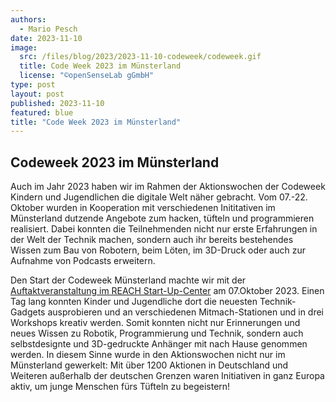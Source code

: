 ```yaml
---
authors:
  - Mario Pesch
date: 2023-11-10
image:
  src: /files/blog/2023/2023-11-10-codeweek/codeweek.gif
  title: Code Week 2023 im Münsterland
  license: "©openSenseLab gGmbH"
type: post
layout: post
published: 2023-11-10
featured: blue
title: "Code Week 2023 im Münsterland"
---
```


## Codeweek 2023 im Münsterland

Auch im Jahr 2023 haben wir im Rahmen der Aktionswochen der Codeweek Kindern und Jugendlichen die digitale Welt näher gebracht. Vom 07.-22. Oktober wurden in Kooperation mit verschiedenen Inititativen im Münsterland dutzende Angebote zum hacken, tüfteln und programmieren realisiert.
Dabei konnten die Teilnehmenden nicht nur erste Erfahrungen in der Welt der Technik machen, sondern auch ihr bereits bestehendes Wissen zum Bau von Robotern, beim Löten, im 3D-Druck oder auch zur Aufnahme von Podcasts erweitern.

Den Start der Codeweek Münsterland machte wir mit der [Auftaktveranstaltung im REACH Start-Up-Center](https://muensterland.codeweek.de/programm/veranstaltung/2023-10-07-auftaktveranstaltung-zur-code-week) am 07.Oktober 2023. Einen Tag lang konnten Kinder und Jugendliche dort die neuesten Technik-Gadgets ausprobieren und an verschiedenen Mitmach-Stationen und in drei Workshops kreativ werden. Somit konnten nicht nur Erinnerungen und neues Wissen zu Robotik, Programmierung und Technik, sondern auch selbstdesignte und 3D-gedruckte Anhänger mit nach Hause genommen werden.
In diesem Sinne wurde in den Aktionswochen nicht nur im Münsterland gewerkelt: Mit über 1200 Aktionen in Deutschland und Weiteren außerhalb der deutschen Grenzen waren Initiativen in ganz Europa aktiv, um junge Menschen fürs Tüfteln zu begeistern!
